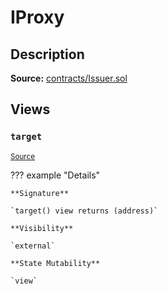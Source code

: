 # IProxy

## Description

**Source:** [contracts/Issuer.sol](https://github.com/Synthetixio/synthetix/tree/v2.61.1/contracts/Issuer.sol)

## Views

### `target`

<sub>[Source](https://github.com/Synthetixio/synthetix/tree/v2.61.1/contracts/Issuer.sol#L30)</sub>

??? example "Details"

    **Signature**

    `target() view returns (address)`

    **Visibility**

    `external`

    **State Mutability**

    `view`
